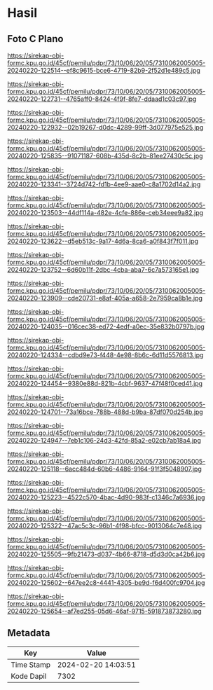 # Hasil

## Foto C Plano

https://sirekap-obj-formc.kpu.go.id/45cf/pemilu/pdpr/73/10/06/20/05/7310062005005-20240220-122514--ef8c9615-bce6-4719-82b9-2f52d1e489c5.jpg

https://sirekap-obj-formc.kpu.go.id/45cf/pemilu/pdpr/73/10/06/20/05/7310062005005-20240220-122731--4765aff0-8424-4f9f-8fe7-ddaad1c03c97.jpg

https://sirekap-obj-formc.kpu.go.id/45cf/pemilu/pdpr/73/10/06/20/05/7310062005005-20240220-122932--02b19267-d0dc-4289-99ff-3d077975e525.jpg

https://sirekap-obj-formc.kpu.go.id/45cf/pemilu/pdpr/73/10/06/20/05/7310062005005-20240220-125835--91071187-608b-435d-8c2b-81ee27430c5c.jpg

https://sirekap-obj-formc.kpu.go.id/45cf/pemilu/pdpr/73/10/06/20/05/7310062005005-20240220-123341--3724d742-fd1b-4ee9-aae0-c8a1702d14a2.jpg

https://sirekap-obj-formc.kpu.go.id/45cf/pemilu/pdpr/73/10/06/20/05/7310062005005-20240220-123503--44df114a-482e-4cfe-886e-ceb34eee9a82.jpg

https://sirekap-obj-formc.kpu.go.id/45cf/pemilu/pdpr/73/10/06/20/05/7310062005005-20240220-123622--d5eb513c-9a17-4d6a-8ca6-a0f843f7f011.jpg

https://sirekap-obj-formc.kpu.go.id/45cf/pemilu/pdpr/73/10/06/20/05/7310062005005-20240220-123752--6d60b11f-2dbc-4cba-aba7-6c7a573165e1.jpg

https://sirekap-obj-formc.kpu.go.id/45cf/pemilu/pdpr/73/10/06/20/05/7310062005005-20240220-123909--cde20731-e8af-405a-a658-2e7959ca8b1e.jpg

https://sirekap-obj-formc.kpu.go.id/45cf/pemilu/pdpr/73/10/06/20/05/7310062005005-20240220-124035--016cec38-ed72-4edf-a0ec-35e832b0797b.jpg

https://sirekap-obj-formc.kpu.go.id/45cf/pemilu/pdpr/73/10/06/20/05/7310062005005-20240220-124334--cdbd9e73-f448-4e98-8b6c-6d11d5576813.jpg

https://sirekap-obj-formc.kpu.go.id/45cf/pemilu/pdpr/73/10/06/20/05/7310062005005-20240220-124454--9380e88d-821b-4cbf-9637-47f48f0ced41.jpg

https://sirekap-obj-formc.kpu.go.id/45cf/pemilu/pdpr/73/10/06/20/05/7310062005005-20240220-124701--73a16bce-788b-488d-b9ba-87df070d254b.jpg

https://sirekap-obj-formc.kpu.go.id/45cf/pemilu/pdpr/73/10/06/20/05/7310062005005-20240220-124947--7eb1c106-24d3-42fd-85a2-e02cb7ab18a4.jpg

https://sirekap-obj-formc.kpu.go.id/45cf/pemilu/pdpr/73/10/06/20/05/7310062005005-20240220-125118--6acc484d-60b6-4486-9164-91f3f5048907.jpg

https://sirekap-obj-formc.kpu.go.id/45cf/pemilu/pdpr/73/10/06/20/05/7310062005005-20240220-125223--4522c570-4bac-4d90-983f-c1346c7a6936.jpg

https://sirekap-obj-formc.kpu.go.id/45cf/pemilu/pdpr/73/10/06/20/05/7310062005005-20240220-125322--47ac5c3c-96b1-4f98-bfcc-9013064c7e48.jpg

https://sirekap-obj-formc.kpu.go.id/45cf/pemilu/pdpr/73/10/06/20/05/7310062005005-20240220-125505--9fb21473-d037-4b66-8718-d5d3d0ca42b6.jpg

https://sirekap-obj-formc.kpu.go.id/45cf/pemilu/pdpr/73/10/06/20/05/7310062005005-20240220-125602--647ee2c8-4441-4305-be9d-f6d400fc9704.jpg

https://sirekap-obj-formc.kpu.go.id/45cf/pemilu/pdpr/73/10/06/20/05/7310062005005-20240220-125654--af7ed255-05d6-46af-9715-591873873280.jpg


## Metadata

| Key        | Value               |
| ---------- | ------------------- |
| Time Stamp | 2024-02-20 14:03:51 |
| Kode Dapil | 7302                |



